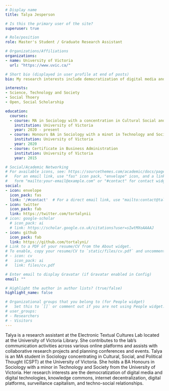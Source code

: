 ```yaml
---
# Display name
title: Talya Jesperson

# Is this the primary user of the site?
superuser: true

# Role/position
role: Master's Student / Graduate Research Assistant

# Organizations/Affiliations
organizations:
- name: University of Victoria
  url: "https://www.uvic.ca/"

# Short bio (displayed in user profile at end of posts)
bio: My research interests include democratization of digital media and digital technologies, knowledge commons, internet decentralization, digital platform and AI capitalism, and techno-social relationships.

interests:
- Science, Technology and Society
- Social Thoery
- Open, Social Scholarship

education:
  courses:
  - course: MA in Sociology with a concentration in Cultural Social and Political Thought
    institution: University of Victoria
    year: 2020 - present
  - course: Honours BA in Sociology with a minot in Technology and Society
    institution: University of Victoria
    year: 2020
  - course: Certificate in Business Administration
    institution: University of Victoria
    year: 2015

# Social/Academic Networking
# For available icons, see: https://sourcethemes.com/academic/docs/page-builder/#icons
#   For an email link, use "fas" icon pack, "envelope" icon, and a link in the
#   form "mailto:your-email@example.com" or "#contact" for contact widget.
social:
- icon: envelope
  icon_pack: fas
  link: '/#contact'  # For a direct email link, use "mailto:contact@talya.is".
- icon: twitter
  icon_pack: fab
  link: https://twitter.com/tortalynii
# icon: google-scholar
  # icon_pack: ai
  # link: https://scholar.google.co.uk/citations?user=sIwtMXoAAAAJ
- icon: github
  icon_pack: fab
  link: https://github.com/tortalyni/
# Link to a PDF of your resume/CV from the About widget.
# To enable, copy your resume/CV to `static/files/cv.pdf` and uncomment the lines below.
# - icon: cv
#   icon_pack: ai
#   link: files/cv.pdf

# Enter email to display Gravatar (if Gravatar enabled in Config)
email: ""

# Highlight the author in author lists? (true/false)
highlight_name: false

# Organizational groups that you belong to (for People widget)
#   Set this to `[]` or comment out if you are not using People widget.
# user_groups:
# - Researchers
# - Visitors
---
```


Talya is a research assistant at the Electronic Textual Cultures Lab located at the University of Victoria Library. She contributes to the lab’s communication activities across various online platforms and assists with collaborative research projects and planning conferences and events. Talya is an MA student in Sociology concentrating in Cultural, Social, and Political Thought (CSPT) at the University of Victoria. She holds a BA Honours in Sociology with a minor in Technology and Society from the University of Victoria. Her research interests are the democratization of digital media and digital technologies, knowledge commons, internet decentralization, digital platforms, surveillance capitalism, and techno-social relationships.

